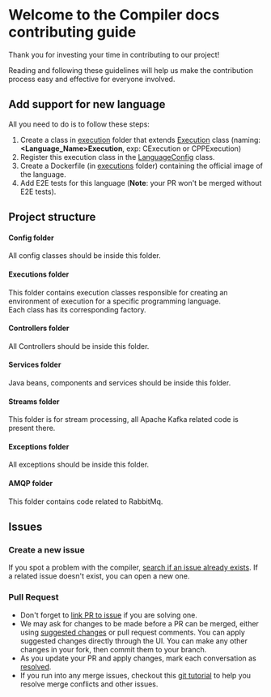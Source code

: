 # Welcome to the Compiler docs contributing guide

Thank you for investing your time in contributing to our project! 

Reading and following these guidelines will help us make the contribution process easy and effective for everyone involved. 

## Add support for new language
All you need to do is to follow these steps:
1. Create a class in [execution](/src/main/java/com/cp/compiler/executions) folder that extends [Execution](/src/main/java/com/cp/compiler/executions/Execution.java) class (naming: **<Language_Name>Execution**, exp: CExecution or CPPExecution)
2. Register this execution class in the [LanguageConfig](/src/main/java/com/cp/compiler/config/LanguagesConfig.java) class.
3. Create a Dockerfile (in [executions](/executions) folder) containing the official image of the language.
4. Add E2E tests for this language (**Note**: your PR won't be merged without E2E tests).


## Project structure

#### Config folder
All config classes should be inside this folder.

#### Executions folder 
This folder contains execution classes responsible for creating an environment of execution for a specific programming language.\
Each class has its corresponding factory.

#### Controllers folder
All Controllers should be inside this folder.

#### Services folder
Java beans, components and services should be inside this folder.


#### Streams folder
This folder is for stream processing, all Apache Kafka related code is present there.

#### Exceptions folder
All exceptions should be inside this folder.

#### AMQP folder
This folder contains code related to RabbitMq.

## Issues

### Create a new issue
If you spot a problem with the compiler, [search if an issue already exists](https://docs.github.com/en/github/searching-for-information-on-github/searching-on-github/searching-issues-and-pull-requests#search-by-the-title-body-or-comments). If a related issue doesn't exist, you can open a new one.

### Pull Request
*  Don't forget to [link PR to issue](https://docs.github.com/en/issues/tracking-your-work-with-issues/linking-a-pull-request-to-an-issue) if you are solving one.
* We may ask for changes to be made before a PR can be merged, either using [suggested changes](https://docs.github.com/en/github/collaborating-with-issues-and-pull-requests/incorporating-feedback-in-your-pull-request) or pull request comments. You can apply suggested changes directly through the UI. You can make any other changes in your fork, then commit them to your branch.
* As you update your PR and apply changes, mark each conversation as [resolved](https://docs.github.com/en/github/collaborating-with-issues-and-pull-requests/commenting-on-a-pull-request#resolving-conversations).
* If you run into any merge issues, checkout this [git tutorial](https://lab.github.com/githubtraining/managing-merge-conflicts) to help you resolve merge conflicts and other issues.
